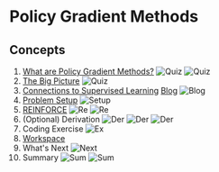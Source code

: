 # Policy Gradient Methods

## Concepts
1. [What are Policy Gradient Methods?](https://www.youtube.com/watch?v=ZEhQRASU5O4&feature=emb_logo) 
	![Quiz](quiz1.JPG)
	![Quiz](quiz2.JPG)
1. [The Big Picture](https://www.youtube.com/watch?v=zoOgRoaxGiU&feature=emb_logo)
	![Quiz](quiz3.JPG)
1. [Connections to Supervised Learning](https://www.youtube.com/watch?v=dJz_p4FKE-g&feature=emb_logo) [Blog](http://karpathy.github.io/2016/05/31/rl/)
	![Blog](blog.JPG)
1. [Problem Setup](https://www.youtube.com/watch?v=St9ftvMQ_ks&feature=emb_logo)
	![Setup](setup.JPG)
1. [REINFORCE](https://www.youtube.com/watch?v=o6CI2q3IXEs&feature=emb_logo)
	![Re](re1.JPG)
	![Re](re2.JPG)
1. (Optional) Derivation
	![Der](der1.JPG)
	![Der](der2.JPG)
	![Der](der3.JPG)
1. Coding Exercise
	![Ex](ex1.JPG)
1. [Workspace](workspace-1544144745.tar.gz)
1. What's Next
	![Next](next1.JPG)
1. Summary
	![Sum](sum1.JPG)
	![Sum](sum2.JPG)